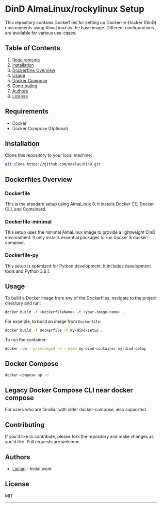 # DinD AlmaLinux/rockylinux Setup

This repository contains Dockerfiles for setting up Docker-in-Docker (DinD) environments using AlmaLinux as the base image. Different configurations are available for various use-cases.

## Table of Contents

1. [Requirements](#requirements)
2. [Installation](#installation)
3. [Dockerfiles Overview](#dockerfiles-overview)
4. [Usage](#usage)
5. [Docker Compose](#docker-compose)
6. [Contributing](#contributing)
7. [Authors](#authors)
8. [License](#license)

## Requirements

- Docker
- Docker Compose (Optional)

## Installation

Clone this repository to your local machine:

```bash
git clone https://github.com/exaluc/DinD.git
```

## Dockerfiles Overview

### Dockerfile

This is the standard setup using AlmaLinux 8. It installs Docker CE, Docker CLI, and Containerd.

### Dockerfile-minimal

This setup uses the minimal AlmaLinux image to provide a lightweight DinD environment. It only installs essential packages to run Docker & docker-compose.

### Dockerfile-py

This setup is optimized for Python development. It includes development tools and Python 3.9.1.

## Usage

To build a Docker image from any of the Dockerfiles, navigate to the project directory and run:

```bash
docker build -f <DockerfileName> -t <your-image-name> .
```

For example, to build an image from `Dockerfile`:

```bash
docker build -f Dockerfile -t my-dind-setup .
```

To run the container:

```bash
docker run --privileged -d --name my-dind-container my-dind-setup
```

## Docker Compose

```bash
docker-compose up -d
```

## Legacy Docker Compose CLI near docker compose

For users who are familiar with older docker-compose, also supported.

## Contributing

If you'd like to contribute, please fork the repository and make changes as you'd like. Pull requests are welcome.

## Authors

- [Lucian](https://github.com/exaluc) - Initial work

## License

MIT

---
